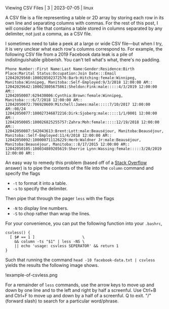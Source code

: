 Viewing CSV Files | 3 | 2023-07-05 | linux

A CSV file is a file representing a table or 2D array by storing each row in its own line and separating columns with commas. For the rest of this post, I will consider a file that contains a table stored in columns separated by any delimiter, not just a comma, as a CSV file.

I sometimes need to take a peek at a large or wide CSV file—but when I try, it is very unclear what each row's columns correspond to. For example, the following CSV file from a 2019 Facebook data leak is a pile of indistinguishable gibberish. You can't tell what's what, there's no padding.

```
Phone Number::First Name:Last Name:Gender:Residence:Birth Place:Marital Status:Occupation:Join Date:::Email
12042029560:100028502372576:Barb:Hitching:female:Winnipeg, Manitoba:Winnipeg, Manitoba::Self-Employed:9/3/2018 12:00:00 AM::
12042029642:100023805675861:Sheldon:Fink:male:::::4/3/2019 12:00:00 AM::
12042050007:629430006:Cynthia:Brown:female:Winnipeg, Manitoba::::6/7/2018 12:00:00 AM::
12042050072:706920609:Mitchell:James:male:::::7/10/2017 12:00:00 AM::08/24
12042050077:100027346872216:Dirk:Sjoberg:male:::::1/1/0001 12:00:00 AM::
12042050085:100026825255757:Zahra:Moh:female:::::12/19/2018 12:00:00 AM::
12042050087:542043613:Brent:Lott:male:Beauséjour, Manitoba:Beauséjour, Manitoba::Self-Employed:11/4/2018 12:00:00 AM::
12042050092:100000711126229:Herb:Waldner Jr:male:Beauséjour, Manitoba:Beauséjour, Manitoba:::8/17/2015 12:00:00 AM::
12042050105:100034889205619:Sherrie Lynn:Wassing:female:::::3/20/2019 12:00:00 AM::
```

An easy way to remedy this problem (based off of a [Stack Overflow](https://stackoverflow.com/questions/1875305/view-tabular-file-such-as-csv-from-command-line) answer) is to pipe the contents of the file into the `column` command and specify the flags

- `-t` to format it into a table.
- `-s` to specify the delimiter.

Then pipe that through the pager `less` with the flags

- `-N` to display line numbers.
- `-S` to chop rather than wrap the lines.

For your convenience, you can put the following function into your `.bashrc`,

```
csvless() {
  [ $# == 1 ]                     \
    && column -ts "$1" | less -NS \
    || echo 'usage: csvless SEPERATOR' && return 1
}
```

Such that running the command `head -10 facebook-data.txt | csvless` yields the results the following image shows.

!example-of-csvless.png

For a remainder of `less` commands, use the arrow keys to move up and down by one line and to the left and right by half a screenful. Use Ctrl+B and Ctrl+F to move up and down by a half of a screenful. Q to exit. "/" (forward slash) to search for a particular word/phrase.
